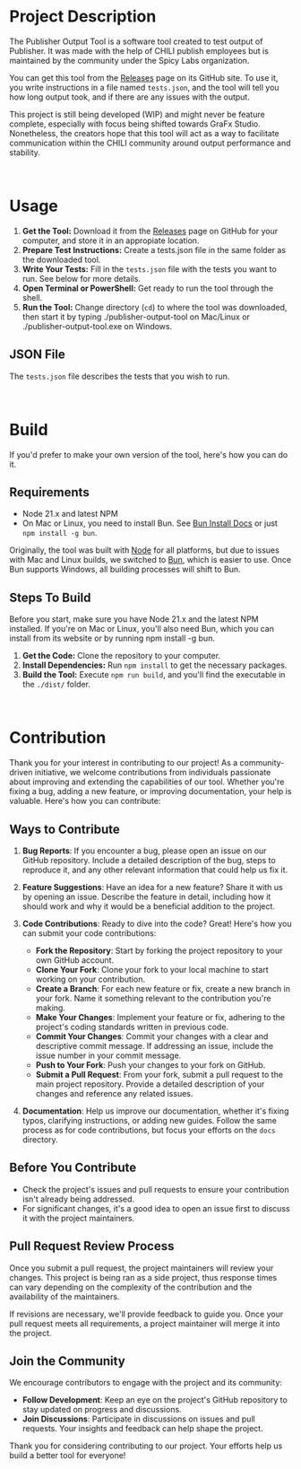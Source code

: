 # Project Description
The Publisher Output Tool is a software tool created to test output of Publisher. It was made with the help of CHILI publish employees but is maintained by the community under the Spicy Labs organization.

You can get this tool from the [Releases](https://github.com/spicy-labs/publisher-output-tool/releases) page on its GitHub site. To use it, you write instructions in a file named `tests.json`, and the tool will tell you how long output took, and if there are any issues with the output.

This project is still being developed (WIP) and might never be feature complete, especially with focus being shifted towards GraFx Studio. Nonetheless, the creators hope that this tool will act as a way to facilitate communication within the CHILI community around output performance and stability.

<br/>

# Usage
1. **Get the Tool:** Download it from the [Releases](https://github.com/spicy-labs/publisher-output-tool/releases) page on GitHub for your computer, and store it in an appropiate location.
2. **Prepare Test Instructions:** Create a tests.json file in the same folder as the downloaded tool.
3. **Write Your Tests:** Fill in the `tests.json` file with the tests you want to run. See below for more details.
4. **Open Terminal or PowerShell:** Get ready to run the tool through the shell.
5. **Run the Tool:** Change directory (`cd`) to where the tool was downloaded, then start it by typing ./publisher-output-tool on Mac/Linux or ./publisher-output-tool.exe on Windows.

## JSON File
The `tests.json` file describes the tests that you wish to run.

<br/>

# Build
If you'd prefer to make your own version of the tool, here's how you can do it.

## Requirements
- Node 21.x and latest NPM
- On Mac or Linux, you need to install Bun. See [Bun Install Docs](https://bun.sh/docs/installation) or just `npm install -g bun`.

Originally, the tool was built with [Node](https://nodejs.org) for all platforms, but due to issues with Mac and Linux builds, we switched to [Bun](https://bun.sh), which is easier to use. Once Bun supports Windows, all building processes will shift to Bun.

## Steps To Build

Before you start, make sure you have Node 21.x and the latest NPM installed. If you're on Mac or Linux, you'll also need Bun, which you can install from its website or by running npm install -g bun.

1. **Get the Code:** Clone the repository to your computer.
2. **Install Dependencies:** Run `npm install` to get the necessary packages.
3. **Build the Tool:** Execute `npm run build`, and you'll find the executable in the `./dist/` folder.

<br/>

# Contribution
Thank you for your interest in contributing to our project! As a community-driven initiative, we welcome contributions from individuals passionate about improving and extending the capabilities of our tool. Whether you're fixing a bug, adding a new feature, or improving documentation, your help is valuable. Here's how you can contribute:

## Ways to Contribute
1. **Bug Reports**: If you encounter a bug, please open an issue on our GitHub repository. Include a detailed description of the bug, steps to reproduce it, and any other relevant information that could help us fix it.

2. **Feature Suggestions**: Have an idea for a new feature? Share it with us by opening an issue. Describe the feature in detail, including how it should work and why it would be a beneficial addition to the project.

3. **Code Contributions**: Ready to dive into the code? Great! Here's how you can submit your code contributions:
   - **Fork the Repository**: Start by forking the project repository to your own GitHub account.
   - **Clone Your Fork**: Clone your fork to your local machine to start working on your contribution.
   - **Create a Branch**: For each new feature or fix, create a new branch in your fork. Name it something relevant to the contribution you're making.
   - **Make Your Changes**: Implement your feature or fix, adhering to the project's coding standards written in previous code.
   - **Commit Your Changes**: Commit your changes with a clear and descriptive commit message. If addressing an issue, include the issue number in your commit message.
   - **Push to Your Fork**: Push your changes to your fork on GitHub.
   - **Submit a Pull Request**: From your fork, submit a pull request to the main project repository. Provide a detailed description of your changes and reference any related issues.

4. **Documentation**: Help us improve our documentation, whether it's fixing typos, clarifying instructions, or adding new guides. Follow the same process as for code contributions, but focus your efforts on the `docs` directory.

## Before You Contribute
- Check the project's issues and pull requests to ensure your contribution isn't already being addressed.
- For significant changes, it's a good idea to open an issue first to discuss it with the project maintainers.

## Pull Request Review Process
Once you submit a pull request, the project maintainers will review your changes. This project is being ran as a side project, thus response times can vary depending on the complexity of the contribution and the availability of the maintainers.

If revisions are necessary, we'll provide feedback to guide you. Once your pull request meets all requirements, a project maintainer will merge it into the project.

## Join the Community
We encourage contributors to engage with the project and its community:
- **Follow Development**: Keep an eye on the project's GitHub repository to stay updated on progress and discussions.
- **Join Discussions**: Participate in discussions on issues and pull requests. Your insights and feedback can help shape the project.

Thank you for considering contributing to our project. Your efforts help us build a better tool for everyone!
